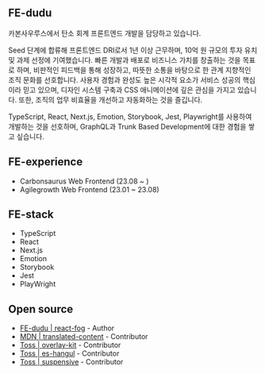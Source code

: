 ## FE-dudu
카본사우루스에서 탄소 회계 프론트엔드 개발을 담당하고 있습니다.

Seed 단계에 합류해 프론트엔드 DRI로서 1년 이상 근무하며, 10억 원 규모의 투자 유치 및 과제 선정에 기여했습니다. 빠른 개발과 배포로 비즈니스 가치를 창출하는 것을 목표로 하며, 비판적인 피드백을 통해 성장하고, 따뜻한 소통을 바탕으로 한 관계 지향적인 조직 문화를 선호합니다. 사용자 경험과 완성도 높은 시각적 요소가 서비스 성공의 핵심이라 믿고 있으며, 디자인 시스템 구축과 CSS 애니메이션에 깊은 관심을 가지고 있습니다. 또한, 조직의 업무 비효율을 개선하고 자동화하는 것을 즐깁니다.

TypeScript, React, Next.js, Emotion, Storybook, Jest, Playwright를 사용하여 개발하는 것을 선호하며, GraphQL과 Trunk Based Development에 대한 경험을 쌓고 싶습니다.


## FE-experience
- Carbonsaurus Web Frontend (23.08 ~ )
- Agilegrowth Web Frontend (23.01 ~ 23.08)

  
## FE-stack
- TypeScript
- React
- Next.js
- Emotion
- Storybook
- Jest
- PlayWright

## Open source
- [FE-dudu | react-fog](https://www.npmjs.com/package/react-fog) - Author
- [MDN | translated-content](https://github.com/mdn/translated-content/pulls?q=is%3Apr+is%3Aclosed+author%3Afe-dudu) - Contributor
- [Toss | overlay-kit](https://github.com/toss/overlay-kit/pulls?q=is%3Apr+author%3Afe-dudu) - Contributor
- [Toss | es-hangul](https://github.com/toss/es-hangul/pulls?q=is%3Apr+author%3Afe-dudu) - Contributor
- [Toss | suspensive](https://github.com/toss/suspensive/pulls?q=is%3Apr+author%3Afe-dudu) - Contributor


